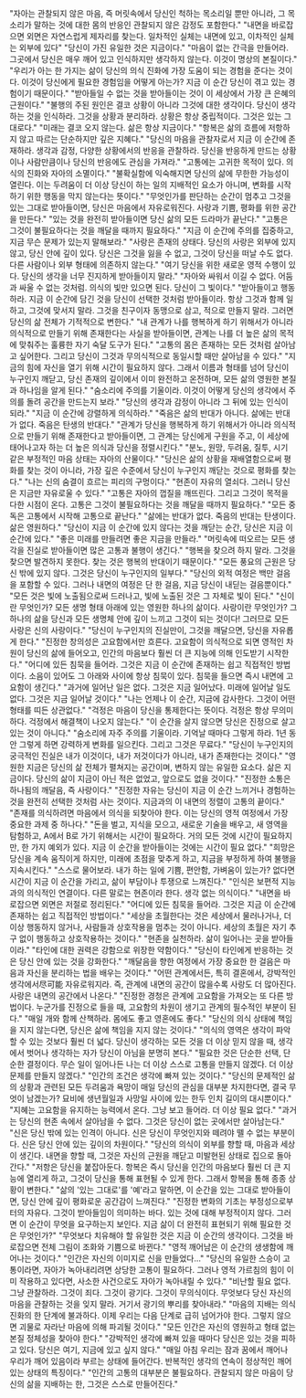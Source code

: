 "자아는 관찰되지 않은 마음, 즉 머릿속에서 당신인 척하는 목소리일 뿐만 아니라, 그 목소리가 말하는 것에 대한 몸의 반응인 관찰되지 않은 감정도 포함한다."
"내면을 바로잡으면 외면은 자연스럽게 제자리를 찾는다. 일차적인 실체는 내면에 있고, 이차적인 실체는 외부에 있다"
"당신이 가진 유일한 것은 지금이다."
"마음이 없는 간극을 만들어라. 그곳에서 당신은 매우 깨어 있고 인식하지만 생각하지 않는다. 이것이 명상의 본질이다."
"우리가 아는 한 가지는 삶이 당신의 의식 진화에 가장 도움이 되는 경험을 준다는 것이다. 이것이 당신에게 필요한 경험임을 어떻게 아는가? 지금 이 순간 당신이 겪고 있는 경험이기 때문이다."
"받아들일 수 없는 것을 받아들이는 것이 이 세상에서 가장 큰 은혜의 근원이다."
"불행의 주된 원인은 결코 상황이 아니라 그것에 대한 생각이다. 당신이 생각하는 것을 인식하라. 그것을 상황과 분리하라. 상황은 항상 중립적이다. 그것은 있는 그대로다."
"미래는 결코 오지 않는다. 삶은 항상 지금이다."
"항복은 삶의 흐름에 저항하지 않고 따르는 단순하지만 깊은 지혜다."
"당신의 마음을 관찰자로서 지금 이 순간에 존재하라. 생각과 감정, 다양한 상황에서의 반응을 관찰하라. 당신을 반응하게 만드는 상황이나 사람만큼이나 당신의 반응에도 관심을 가져라."
"고통에는 고귀한 목적이 있다. 의식의 진화와 자아의 소멸이다."
"불확실함에 익숙해지면 당신의 삶에 무한한 가능성이 열린다. 이는 두려움이 더 이상 당신이 하는 일의 지배적인 요소가 아니며, 변화를 시작하기 위한 행동을 막지 않는다는 뜻이다."
"무엇인가를 판단하는 순간이 멈추고 그것을 있는 그대로 받아들이면, 당신은 마음에서 자유로워진다. 사랑과 기쁨, 평화를 위한 공간을 만든다."
"있는 것을 완전히 받아들이면 당신 삶의 모든 드라마가 끝난다."
"고통은 그것이 불필요하다는 것을 깨달을 때까지 필요하다."
"지금 이 순간에 주의를 집중하고, 지금 무슨 문제가 있는지 말해보라."
"사랑은 존재의 상태다. 당신의 사랑은 외부에 있지 않고, 당신 안에 깊이 있다. 당신은 그것을 잃을 수 없고, 그것이 당신을 떠날 수도 없다. 다른 사람이나 외부 형태에 의존하지 않는다."
"여기 당신을 위한 새로운 영적 수행이 있다. 당신의 생각을 너무 진지하게 받아들이지 말라."
"자아와 싸워서 이길 수 없다. 어둠과 싸울 수 없는 것처럼. 의식의 빛만 있으면 된다. 당신이 그 빛이다."
"받아들이고 행동하라. 지금 이 순간에 담긴 것을 당신이 선택한 것처럼 받아들이라. 항상 그것과 함께 일하고, 그것에 맞서지 말라. 그것을 친구이자 동맹으로 삼고, 적으로 만들지 말라. 그러면 당신의 삶 전체가 기적적으로 변한다."
"내 관계가 나를 행복하게 하기 위해서가 아니라 의식적으로 만들기 위해 존재한다는 사실을 받아들이면, 관계는 나를 더 높은 삶의 목적에 맞춰주는 훌륭한 자기 숙달 도구가 된다."
"고통의 몸은 존재하는 모든 것처럼 살아남고 싶어한다. 그리고 당신이 그것과 무의식적으로 동일시할 때만 살아남을 수 있다."
"지금의 힘에 자신을 열기 위해 시간이 필요하지 않다. 그래서 이름과 형태를 넘어 당신이 누구인지 깨닫고, 당신 존재의 깊이에서 이미 완전하고 온전하며, 모든 삶의 영원한 본질과 하나임을 알게 된다."
"숨소리에 주의를 기울이라. 이것이 어떻게 당신의 생각에서 주의를 돌려 공간을 만드는지 보라."
"당신의 생각과 감정이 아니라 그 뒤에 있는 인식이 되라."
"지금 이 순간에 강렬하게 의식하라."
"죽음은 삶의 반대가 아니다. 삶에는 반대가 없다. 죽음은 탄생의 반대다."
"관계가 당신을 행복하게 하기 위해서가 아니라 의식적으로 만들기 위해 존재한다고 받아들이면, 그 관계는 당신에게 구원을 주고, 이 세상에 태어나고자 하는 더 높은 의식과 당신을 정렬시킨다."
"분노, 원망, 두려움, 질투, 시기 같은 부정적인 마음 상태는 자아의 산물이다."
"당신은 삶의 상황을 재배열함으로써 평화를 찾는 것이 아니라, 가장 깊은 수준에서 당신이 누구인지 깨닫는 것으로 평화를 찾는다."
"나는 신의 숨결이 흐르는 피리의 구멍이다."
"현존이 자유의 열쇠다. 그러니 당신은 지금만 자유로울 수 있다."
"고통은 자아의 껍질을 깨뜨린다. 그리고 그것이 목적을 다한 시점이 온다. 고통은 그것이 불필요하다는 것을 깨달을 때까지 필요하다."
"모든 중독은 고통에서 시작해 고통으로 끝난다."
"삶에는 반대가 없다. 죽음의 반대는 탄생이다. 삶은 영원하다."
"당신이 지금 이 순간에 있지 않다는 것을 깨닫는 순간, 당신은 지금 이 순간에 있다."
"좋은 미래를 만들려면 좋은 지금을 만들라."
"머릿속에 떠오르는 모든 생각을 진실로 받아들이면 많은 고통과 불행이 생긴다."
"행복을 찾으려 하지 말라. 그것을 찾으면 발견하지 못한다. 찾는 것은 행복의 반대이기 때문이다."
"모든 풍요의 근원은 당신 밖에 있지 않다. 그것은 당신이 누구인지의 일부다."
"당신의 외적 여정은 백만 걸음을 포함할 수 있다. 그러나 내면의 여정은 단 한 걸음, 지금 당신이 내딛는 걸음뿐이다."
"모든 것은 빛에 노출됨으로써 드러나고, 빛에 노출된 것은 그 자체로 빛이 된다."
"신이란 무엇인가? 모든 생명 형태 아래에 있는 영원한 하나의 삶이다. 사랑이란 무엇인가? 그 하나의 삶을 당신과 모든 생명체 안에 깊이 느끼고 그것이 되는 것이다! 그러므로 모든 사랑은 신의 사랑이다."
"당신이 누구인지의 진실만이, 그것을 깨달으면, 당신을 자유롭게 한다."
"진정한 창의성은 고요함에서만 흐른다. 고요함이 의식적으로 되면 영적인 차원이 당신의 삶에 들어오고, 인간의 마음보다 훨씬 더 큰 지능에 의해 인도받기 시작한다."
"어디에 있든 침묵을 들어라. 그것은 지금 이 순간에 존재하는 쉽고 직접적인 방법이다. 소음이 있어도 그 아래와 사이에 항상 침묵이 있다. 침묵을 들으면 즉시 내면에 고요함이 생긴다."
"과거에 일어난 일은 없다. 그것은 지금 일어났다. 미래에 일어날 일도 없다. 그것은 지금 일어날 것이다."
"나는 언제나 이 순간, 지금에 감사한다. 그것이 어떤 형태를 띠든 상관없다."
"걱정은 마음이 당신을 통제한다는 뜻이다. 걱정은 항상 무의미하다. 걱정에서 해결책이 나오지 않는다."
"이 순간을 살지 않으면 당신은 진정으로 살고 있는 것이 아니다."
"숨소리에 자주 주의를 기울이라. 기억날 때마다 그렇게 하라. 1년 동안 그렇게 하면 강력하게 변화를 일으킨다. 그리고 그것은 무료다."
"당신이 누구인지의 궁극적인 진실은 내가 이것이다, 내가 저것이다가 아니라, 내가 존재한다는 것이다."
"영원한 지금은 당신의 삶 전체가 펼쳐지는 공간이며, 변하지 않는 유일한 요소다. 삶은 지금이다. 당신의 삶이 지금이 아닌 적은 없었고, 앞으로도 없을 것이다."
"진정한 소통은 하나됨의 깨달음, 즉 사랑이다."
"진정한 자유는 당신이 지금 이 순간 느끼거나 경험하는 것을 완전히 선택한 것처럼 사는 것이다. 지금과의 이 내면의 정렬이 고통의 끝이다."
"존재를 의식하려면 마음에서 의식을 되찾아야 한다. 이는 당신의 영적 여정에서 가장 중요한 과제 중 하나다."
"돈을 벌고, 지식을 모으고, 새로운 기술을 배우고, 새 영역을 탐험하고, A에서 B로 가기 위해서는 시간이 필요하다. 거의 모든 것에 시간이 필요하지만, 한 가지 예외가 있다. 지금 이 순간을 받아들이는 것에는 시간이 필요 없다."
"희망은 당신을 계속 움직이게 하지만, 미래에 초점을 맞추게 하고, 지금을 부정하게 하여 불행을 지속시킨다."
"스스로 물어보라. 내가 하는 일에 기쁨, 편안함, 가벼움이 있는가? 없다면 시간이 지금 이 순간을 가리고, 삶이 부담이나 투쟁으로 느껴진다."
"인식은 보편적 지능과의 의식적인 연결이다. 다른 말로는 현존이라 한다. 생각 없는 의식이다."
"내면을 바로잡으면 외면은 저절로 정리된다."
"어디에 있든 침묵을 들어라. 그것은 지금 이 순간에 존재하는 쉽고 직접적인 방법이다."
"세상을 초월한다는 것은 세상에서 물러나거나, 더 이상 행동하지 않거나, 사람들과 상호작용을 멈추는 것이 아니다. 세상의 초월은 자기 추구 없이 행동하고 상호작용하는 것이다."
"현존을 실천하라. 삶이 일어나는 곳을 받아들이라."
"타인에 대한 권력은 강함으로 위장한 약함이다."
"당신이 타인에게 반응하는 것은 당신 안에 있는 것을 강화한다."
"깨달음을 향한 여정에서 가장 중요한 한 걸음은 마음과 자신을 분리하는 법을 배우는 것이다."
"어떤 관계에서든, 특히 결혼에서, 강박적인 생각에서尽可能 자유로워지라. 즉, 관계에 내면의 공간이 많을수록 사랑도 더 많아진다. 사랑은 내면의 공간에서 나온다."
"진정한 경청은 관계에 고요함을 가져오는 또 다른 방법이다. 누군가를 진정으로 들을 때, 고요함의 차원이 생기고 관계의 필수적인 부분이 된다."
"매일 개와 함께 산책하라. 몸에도 좋고 영혼에도 좋다."
"당신의 의식 상태에 책임을 지지 않는다면, 당신은 삶에 책임을 지지 않는 것이다."
"의식의 영역은 생각이 파악할 수 있는 것보다 훨씬 더 넓다. 당신이 생각하는 모든 것을 더 이상 믿지 않을 때, 생각에서 벗어나 생각하는 자가 당신이 아님을 분명히 본다."
"필요한 것은 단순한 선택, 단순한 결정이다. 무슨 일이 일어나든 나는 더 이상 스스로 고통을 만들지 않겠다. 더 이상 문제를 만들지 않겠다."
"인간의 조건은 생각에 빠져 있는 것이다."
"당신의 문제적인 삶의 상황과 관련된 모든 두려움과 욕망이 매일 당신의 관심을 대부분 차지한다면, 결국 무엇이 남겠는가? 묘비에 생년월일과 사망일 사이에 있는 한두 인치 길이의 대시뿐이다."
"지혜는 고요함을 유지하는 능력에서 온다. 그냥 보고 들어라. 더 이상 필요 없다."
"과거는 당신의 현존 속에서 살아남을 수 없다. 그것은 당신이 없는 곳에서만 살아남는다."
"신은 당신 밖에 있는 인격이 아니다. 신은 당신이 무엇인지와 떼려야 뗄 수 없는 부분이다. 신은 당신 안에 있는 깊이의 차원이다."
"당신의 의식이 외부를 향할 때, 마음과 세상이 생긴다. 내면을 향할 때, 그것은 자신의 근원을 깨닫고 미발현된 상태로 집으로 돌아간다."
"저항은 당신을 붙잡아둔다. 항복은 즉시 당신을 인간의 마음보다 훨씬 더 큰 지능에 열리게 하고, 그것이 당신을 통해 표현될 수 있게 한다. 그래서 항복을 통해 종종 상황이 변한다."
"삶의 '있는 그대로'를 '예'라고 말하면, 이 순간을 있는 그대로 받아들이면, 당신 안에 깊이 평화로운 공간감이 느껴진다."
"진정한 변화의 기초는 부정성으로부터의 자유다. 그것이 받아들임이 의미하는 바다. 있는 것에 대해 부정적이지 않다. 그러면 이 순간이 무엇을 요구하는지 보인다. 지금 삶이 더 완전히 표현되기 위해 필요한 것은 무엇인가?"
"무엇보다 치유해야 할 유일한 것은 지금 이 순간의 생각이다. 그것을 바로잡으면 전체 그림이 조화와 기쁨으로 바뀐다."
"영적 깨어남은 이 순간의 생생함에 깨어나는 것이다."
"인간은 자신의 이미지로 신을 만들었다..."
"당신의 유일한 스승이 고통이라면, 자아가 녹아내리려면 상당한 고통이 필요하다. 그러나 영적 가르침의 힘이 이미 작용하고 있다면, 사소한 사건으로도 자아가 녹아내릴 수 있다."
"비난할 필요 없다. 그냥 관찰하라. 그것이 죄다. 그것이 광기다. 그것이 무의식이다. 무엇보다 당신 자신의 마음을 관찰하는 것을 잊지 말라. 거기서 광기의 뿌리를 찾아내라."
"마음의 지배는 의식 진화의 한 단계에 불과하다. 이제 우리는 다음 단계로 급히 넘어가야 한다. 그렇지 않으면 괴물로 자라난 마음에 의해 파괴될 것이다."
"모든 인간은 자신의 영원하고 형태 없는 본질 정체성을 찾아야 한다."
"강박적인 생각에 빠져 있을 때마다 당신은 있는 것을 피하고 있다. 당신은 여기, 지금에 있고 싶지 않다."
"매일 아침 우리는 잠과 꿈에서 깨어나 우리가 깨어 있음이라 부르는 상태에 들어간다. 반복적인 생각의 연속이 정상적인 깨어 있는 상태의 특징이다."
"인간의 고통의 대부분은 불필요하다. 관찰되지 않은 마음이 당신의 삶을 지배하는 한, 그것은 스스로 만들어진다."